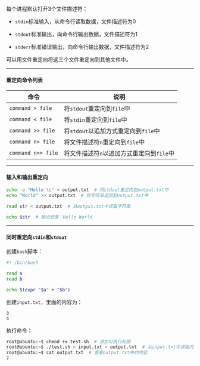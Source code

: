 每个进程默认打开3个文件描述符：

- `stdin`标准输入，从命令行读取数据，文件描述符为0

- `stdout`标准输出，向命令行输出数据，文件描述符为1

- `stderr`标准错误输出，向命令行输出数据，文件描述符为2

可以用文件重定向将这三个文件重定向到其他文件中。

---

#### 重定向命令列表
| 命令 | 说明 |
|--|--|
`command > file`|	将`stdout`重定向到`file`中
`command < file`|	将`stdin`重定向到`file`中
`command >> file`|	将`stdout`以追加方式重定向到`file`中
`command n> file`|	将文件描述符`n`重定向到`file`中
`command n>> file`|	将文件描述符`n`以追加方式重定向到`file`中

---

#### 输入和输出重定向
```sh
echo -e "Hello \c" > output.txt  # 将stdout重定向到output.txt中
echo "World" >> output.txt  # 将字符串追加到output.txt中

read str < output.txt  # 从output.txt中读取字符串

echo $str  # 输出结果：Hello World
```

---

#### 同时重定向`stdin`和`stdout`
创建`bash`脚本：
```sh
#! /bin/bash

read a
read b

echo $(expr "$a" + "$b")
```

创建`input.txt`，里面的内容为：
```
3
4
```

执行命令：
```sh
root@ubuntu:~$ chmod +x test.sh  # 添加可执行权限
root@ubuntu:~$ ./test.sh < input.txt > output.txt  # 从input.txt中读取内容，将输出写入output.txt中
root@ubuntu:~$ cat output.txt  # 查看output.txt中的内容
7
```
